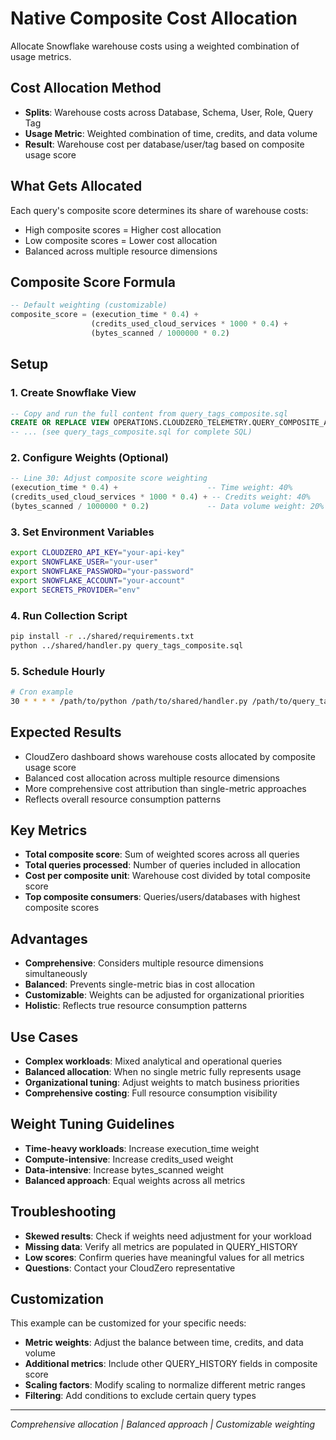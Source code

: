 # Native Composite Cost Allocation

Allocate Snowflake warehouse costs using a weighted combination of usage metrics.

## Cost Allocation Method

- **Splits**: Warehouse costs across Database, Schema, User, Role, Query Tag
- **Usage Metric**: Weighted combination of time, credits, and data volume
- **Result**: Warehouse cost per database/user/tag based on composite usage score

## What Gets Allocated

Each query's composite score determines its share of warehouse costs:
- High composite scores = Higher cost allocation
- Low composite scores = Lower cost allocation
- Balanced across multiple resource dimensions

## Composite Score Formula

```sql
-- Default weighting (customizable)
composite_score = (execution_time * 0.4) + 
                  (credits_used_cloud_services * 1000 * 0.4) + 
                  (bytes_scanned / 1000000 * 0.2)
```

## Setup

### 1. Create Snowflake View

```sql
-- Copy and run the full content from query_tags_composite.sql
CREATE OR REPLACE VIEW OPERATIONS.CLOUDZERO_TELEMETRY.QUERY_COMPOSITE_ALLOCATION AS
-- ... (see query_tags_composite.sql for complete SQL)
```

### 2. Configure Weights (Optional)

```sql
-- Line 30: Adjust composite score weighting
(execution_time * 0.4) +                    -- Time weight: 40%
(credits_used_cloud_services * 1000 * 0.4) + -- Credits weight: 40%
(bytes_scanned / 1000000 * 0.2)             -- Data volume weight: 20%
```

### 3. Set Environment Variables

```bash
export CLOUDZERO_API_KEY="your-api-key"
export SNOWFLAKE_USER="your-user"
export SNOWFLAKE_PASSWORD="your-password"
export SNOWFLAKE_ACCOUNT="your-account"
export SECRETS_PROVIDER="env"
```

### 4. Run Collection Script

```bash
pip install -r ../shared/requirements.txt
python ../shared/handler.py query_tags_composite.sql
```

### 5. Schedule Hourly

```bash
# Cron example
30 * * * * /path/to/python /path/to/shared/handler.py /path/to/query_tags_composite.sql
```

## Expected Results

- CloudZero dashboard shows warehouse costs allocated by composite usage score
- Balanced cost allocation across multiple resource dimensions
- More comprehensive cost attribution than single-metric approaches
- Reflects overall resource consumption patterns

## Key Metrics

- **Total composite score**: Sum of weighted scores across all queries
- **Total queries processed**: Number of queries included in allocation
- **Cost per composite unit**: Warehouse cost divided by total composite score
- **Top composite consumers**: Queries/users/databases with highest composite scores

## Advantages

- **Comprehensive**: Considers multiple resource dimensions simultaneously
- **Balanced**: Prevents single-metric bias in cost allocation
- **Customizable**: Weights can be adjusted for organizational priorities
- **Holistic**: Reflects true resource consumption patterns

## Use Cases

- **Complex workloads**: Mixed analytical and operational queries
- **Balanced allocation**: When no single metric fully represents usage
- **Organizational tuning**: Adjust weights to match business priorities
- **Comprehensive costing**: Full resource consumption visibility

## Weight Tuning Guidelines

- **Time-heavy workloads**: Increase execution_time weight
- **Compute-intensive**: Increase credits_used weight
- **Data-intensive**: Increase bytes_scanned weight
- **Balanced approach**: Equal weights across all metrics

## Troubleshooting

- **Skewed results**: Check if weights need adjustment for your workload
- **Missing data**: Verify all metrics are populated in QUERY_HISTORY
- **Low scores**: Confirm queries have meaningful values for all metrics
- **Questions**: Contact your CloudZero representative

## Customization

This example can be customized for your specific needs:
- **Metric weights**: Adjust the balance between time, credits, and data volume
- **Additional metrics**: Include other QUERY_HISTORY fields in composite score
- **Scaling factors**: Modify scaling to normalize different metric ranges
- **Filtering**: Add conditions to exclude certain query types

---

*Comprehensive allocation | Balanced approach | Customizable weighting*